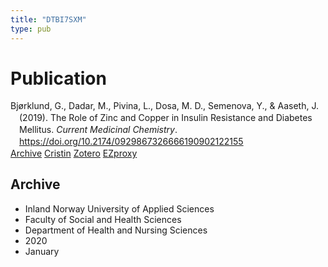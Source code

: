 ```yaml
---
title: "DTBI7SXM"
type: pub
---
```

<h1>Publication</h1>
<article id="csl-bib-container-DTBI7SXM" class="csl-bib-container">
  <div class="csl-bib-body" style="line-height: 1.35; padding-left: 1em; text-indent:-1em;">
  <div class="csl-entry">Bj&#xF8;rklund, G., Dadar, M., Pivina, L., Dosa, M. D., Semenova, Y., &amp; Aaseth, J. (2019). The Role of Zinc and Copper in Insulin Resistance and Diabetes Mellitus. <i>Current Medicinal Chemistry</i>. <a href="https://doi.org/10.2174/0929867326666190902122155">https://doi.org/10.2174/0929867326666190902122155</a></div>
</div>
  <div class="csl-bib-buttons">
    <a href="#taxonomy-article-DTBI7SXM" class="csl-bib-button">Archive</a>
    <a href alt="Cristin URL" class="csl-bib-button">Cristin</a>
    <a href alt="Zotero URL" class="csl-bib-button">Zotero</a>
    <a href="http://ezproxy.inn.no/login?url=https://doi.org/10.2174/0929867326666190902122155" class="csl-bib-button">EZproxy</a>
  </div>
  <div id="csl-bib-meta-container-DTBI7SXM"></div>
</article>
<div id="csl-bib-meta-DTBI7SXM" class="csl-bib-meta">
  <article id="taxonomy-article-DTBI7SXM" class="taxonomy-article">
    <h1>Archive</h1>
    <ul>
      <li>Inland Norway University of Applied Sciences</li>
      <li>Faculty of Social and Health Sciences</li>
      <li>Department of Health and Nursing Sciences</li>
      <li>2020</li>
      <li>January</li>
    </ul>
  </article>
</div>
